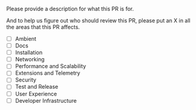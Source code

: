 Please provide a description for what this PR is for.

And to help us figure out who should review this PR, please 
put an X in all the areas that this PR affects.

- [ ] Ambient
- [ ] Docs
- [ ] Installation
- [ ] Networking
- [ ] Performance and Scalability
- [ ] Extensions and Telemetry
- [ ] Security
- [ ] Test and Release
- [ ] User Experience
- [ ] Developer Infrastructure
